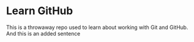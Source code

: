 # Learn GitHub

This is a throwaway repo used to learn about working with Git and GitHub.
And this is an added sentence
